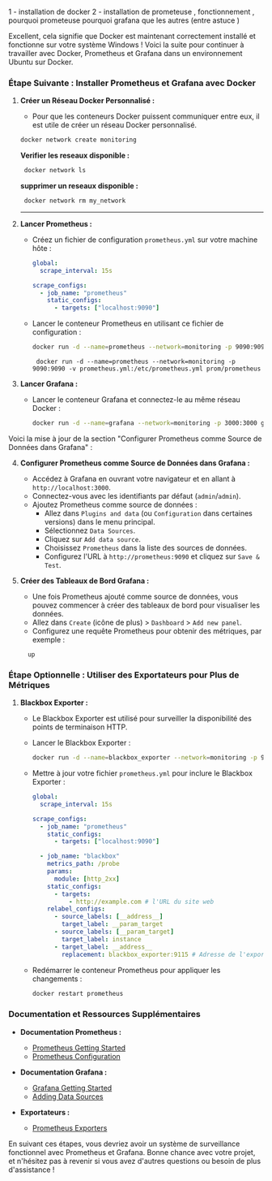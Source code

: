 1 - installation de docker
2 - installation de prometeuse , fonctionnement , pourquoi prometeuse
pourquoi grafana que les autres (entre astuce )

Excellent, cela signifie que Docker est maintenant correctement installé et fonctionne sur votre système Windows ! Voici la suite pour continuer à travailler avec Docker, Prometheus et Grafana dans un environnement Ubuntu sur Docker.

### Étape Suivante : Installer Prometheus et Grafana avec Docker

1. **Créer un Réseau Docker Personnalisé :**

   - Pour que les conteneurs Docker puissent communiquer entre eux, il est utile de créer un réseau Docker personnalisé.

   ```bash
   docker network create monitoring
   ```

   **Verifier les reseaux disponible :**

   ```bash
    docker network ls
   ```

   **supprimer un reseaux disponible :**

   ```bash
    docker network rm my_network
   ```

   ***

2. **Lancer Prometheus :**

   - Créez un fichier de configuration `prometheus.yml` sur votre machine hôte :

     ```yaml
     global:
       scrape_interval: 15s

     scrape_configs:
       - job_name: "prometheus"
         static_configs:
           - targets: ["localhost:9090"]
     ```

   - Lancer le conteneur Prometheus en utilisant ce fichier de configuration :

     ```bash
     docker run -d --name=prometheus --network=monitoring -p 9090:9090 -v $(pwd)/prometheus.yml:/etc/prometheus/prometheus.yml prom/prometheus
     ```

     ```
      docker run -d --name=prometheus --network=monitoring -p 9090:9090 -v prometheus.yml:/etc/prometheus.yml prom/prometheus
     ```

3. **Lancer Grafana :**

   - Lancer le conteneur Grafana et connectez-le au même réseau Docker :
     ```bash
     docker run -d --name=grafana --network=monitoring -p 3000:3000 grafana/grafana
     ```

Voici la mise à jour de la section "Configurer Prometheus comme Source de Données dans Grafana" :

4. **Configurer Prometheus comme Source de Données dans Grafana :**

   - Accédez à Grafana en ouvrant votre navigateur et en allant à `http://localhost:3000`.
   - Connectez-vous avec les identifiants par défaut (`admin`/`admin`).
   - Ajoutez Prometheus comme source de données :
     - Allez dans `Plugins and data` (ou `Configuration` dans certaines versions) dans le menu principal.
     - Sélectionnez `Data Sources`.
     - Cliquez sur `Add data source`.
     - Choisissez `Prometheus` dans la liste des sources de données.
     - Configurez l'URL à `http://prometheus:9090` et cliquez sur `Save & Test`.

5. **Créer des Tableaux de Bord Grafana :**

   - Une fois Prometheus ajouté comme source de données, vous pouvez commencer à créer des tableaux de bord pour visualiser les données.
   - Allez dans `Create` (icône de plus) > `Dashboard` > `Add new panel`.
   - Configurez une requête Prometheus pour obtenir des métriques, par exemple :

   ```promql
     up
   ```

### Étape Optionnelle : Utiliser des Exportateurs pour Plus de Métriques

1. **Blackbox Exporter :**

   - Le Blackbox Exporter est utilisé pour surveiller la disponibilité des points de terminaison HTTP.
   - Lancer le Blackbox Exporter :

     ```bash
     docker run -d --name=blackbox_exporter --network=monitoring -p 9115:9115 prom/blackbox-exporter
     ```

   - Mettre à jour votre fichier `prometheus.yml` pour inclure le Blackbox Exporter :

     ```yaml
     global:
       scrape_interval: 15s

     scrape_configs:
       - job_name: "prometheus"
         static_configs:
           - targets: ["localhost:9090"]

       - job_name: "blackbox"
         metrics_path: /probe
         params:
           module: [http_2xx]
         static_configs:
           - targets:
               - http://example.com # l'URL du site web
         relabel_configs:
           - source_labels: [__address__]
             target_label: __param_target
           - source_labels: [__param_target]
             target_label: instance
           - target_label: __address__
             replacement: blackbox_exporter:9115 # Adresse de l'exporter
     ```

   - Redémarrer le conteneur Prometheus pour appliquer les changements :
     ```bash
     docker restart prometheus
     ```

### Documentation et Ressources Supplémentaires

- **Documentation Prometheus :**

  - [Prometheus Getting Started](https://prometheus.io/docs/introduction/first_steps/)
  - [Prometheus Configuration](https://prometheus.io/docs/prometheus/latest/configuration/configuration/)

- **Documentation Grafana :**

  - [Grafana Getting Started](https://grafana.com/docs/grafana/latest/getting-started/)
  - [Adding Data Sources](https://grafana.com/docs/grafana/latest/datasources/add-a-data-source/)

- **Exportateurs :**
  - [Prometheus Exporters](https://prometheus.io/docs/instrumenting/exporters/)

En suivant ces étapes, vous devriez avoir un système de surveillance fonctionnel avec Prometheus et Grafana. Bonne chance avec votre projet, et n'hésitez pas à revenir si vous avez d'autres questions ou besoin de plus d'assistance !
